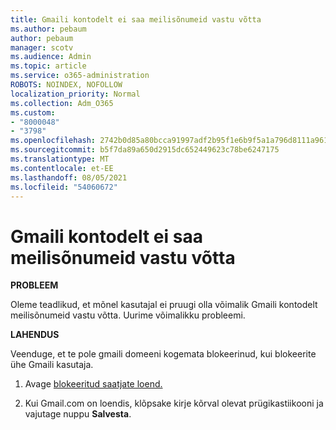 ```yaml
---
title: Gmaili kontodelt ei saa meilisõnumeid vastu võtta
ms.author: pebaum
author: pebaum
manager: scotv
ms.audience: Admin
ms.topic: article
ms.service: o365-administration
ROBOTS: NOINDEX, NOFOLLOW
localization_priority: Normal
ms.collection: Adm_O365
ms.custom:
- "8000048"
- "3798"
ms.openlocfilehash: 2742b0d85a80bcca91997adf2b95f1e6b9f5a1a796d8111a961f545f2364613d
ms.sourcegitcommit: b5f7da89a650d2915dc652449623c78be6247175
ms.translationtype: MT
ms.contentlocale: et-EE
ms.lasthandoff: 08/05/2021
ms.locfileid: "54060672"
---
```

# <a name="unable-to-receive-email-from-gmail-accounts"></a>Gmaili kontodelt ei saa meilisõnumeid vastu võtta

**PROBLEEM**

Oleme teadlikud, et mõnel kasutajal ei pruugi olla võimalik Gmaili kontodelt meilisõnumeid vastu võtta. Uurime võimalikku probleemi.

**LAHENDUS**

Veenduge, et te pole gmaili domeeni kogemata blokeerinud, kui blokeerite ühe Gmaili kasutaja.

1. Avage [blokeeritud saatjate loend.](https://go.microsoft.com/fwlink/?linkid=2121010)

2. Kui Gmail.com on loendis, klõpsake kirje kõrval olevat prügikastiikooni ja vajutage nuppu **Salvesta**.
